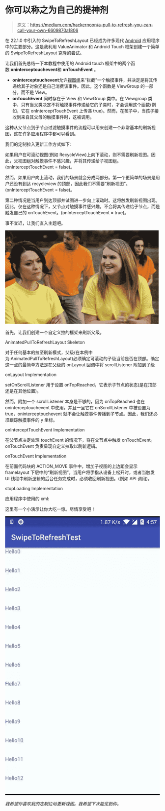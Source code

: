 # 你可以称之为自己的提神剂

> 原文：<https://medium.com/hackernoon/a-pull-to-refresh-you-can-call-your-own-6609870a1806>

在 22.1.0 中引入的 SwipeToRefreshLayout 已经成为许多现代 [Android](https://hackernoon.com/tagged/android) 应用程序中的主要部分。这是我利用 ValueAnimator 和 Android Touch 框架创建一个简单的 SwipeToRefreshLayout 克隆的尝试。

让我们首先总结一下本教程中使用的 Android touch 框架中的两个函数:**oninterceptouchevent**和 **onTouchEvent** 。

*   **oninterceptouchevent**允许[视图组](https://hackernoon.com/tagged/viewgroup)来“拦截”一个触摸事件，并决定是将其传递给其子对象还是自己消费该事件。因此，这个函数是 ViewGroup 的一部分，而不是 View。
*   **onTouchEvent** 同时存在于 View 和 ViewGroup 类中。在 Viewgroup 类中，只有当父类决定不将触摸事件传递给它的子类时，才会调用这个函数(例如，它在 onInterceptTouchEvent 上传递 true)。然而，在孩子中，当孩子接收到来自其父母的触摸事件时，这被调用。

这种从父节点到子节点过滤触摸事件的流程可以用来创建一个非常基本的刷新视图，这在许多应用程序中都可以看到。

我们的定制拉入更新工作方式如下:

如果用户在可滚动视图(例如 RecycleView)上向下滚动，则不需要刷新视图。因此，父视图组对触摸事件不感兴趣，并将其传递给子视图组。(onInterceptTouchEvent = false)。

然而，如果用户向上滚动，我们的场景就会分成两部分。第一个更简单的场景是用户还没有到达 recycleview 的顶部，因此我们不需要“刷新视图”。(onInterceptTouchEvent = false)。

第二种情况是当用户到达顶部并试图进一步向上滚动时。这将触发刷新视图出现。因此，仅在这种情况下，父节点对触摸事件感兴趣，不会将其传递给子节点，而是触发自己的 onTouchEvent。(onInterceptTouchEvent = true)。

事不宜迟，让我们直入主题吧。

![](img/b11e686e5d463c15950d7e3df32e0cca.png)

首先，让我们创建一个自定义拉的框架来刷新父级。

AnimatedPullToRefreshLayout Skeleton

对于任何基本的拉至刷新模式，父级(在本例中为:AnimatedPullToRefreshLayout)必须确定可滚动的子级当前是否在顶部。确定这一点的最简单方法是在父级的 onLayout 回调中将 scrollListener 附加到子级

onLayout Implementation

setOnScrollListener 用于设置 onTopReached，它表示子节点的状态(是在顶部还是在其他位置)。

然而，附加一个 scrollListener 本身是不够的，因为 onTopReached 也在 oninterceptouchevent 中使用，并且一旦它在 onScrollListener 中被设置为 true，oninterceptouchevent 就不会让触摸事件传播到子节点。因此，我们还必须跟踪触摸事件的 y 坐标。

onInterceptTouchEvent Implementation

在父节点决定处理 touchEvent 的情况下，将在父节点中触发 onTouchEvent。onTouchEvent 负责呈现自定义拉取以刷新逻辑。

onTouchEvent Implementation

在前面代码块的 ACTION_MOVE 事件中，增加子视图的上边距会显示 framelayout 下层中的“刷新视图”。当用户将手指从设备上松开时，或者当触发 UI 线程中刷新逻辑的后台任务完成时，必须收回刷新视图。(例如 API 调用)。

stopLoading Implementation

应用程序中使用的 xml:

这里有一个小演示让你大吃一惊。尽情享受吧！

![](img/1d1ea6808ef2a8450a3b81c91d4a1eb8.png)

*我希望你喜欢我的定制拉动更新视图。我希望下次能见到你。*